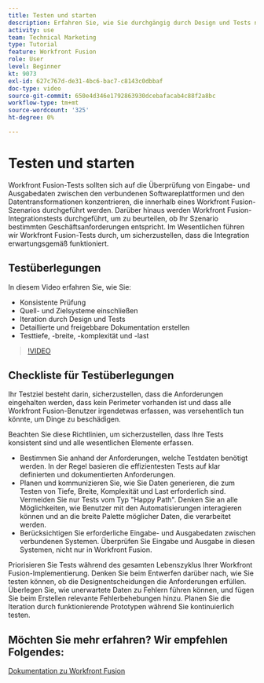 ```yaml
---
title: Testen und starten
description: Erfahren Sie, wie Sie durchgängig durch Design und Tests navigieren und detaillierte und freigebbare Dokumentation erstellen, wenn Sie [!DNL Adobe Workfront Fusion].
activity: use
team: Technical Marketing
type: Tutorial
feature: Workfront Fusion
role: User
level: Beginner
kt: 9073
exl-id: 627c767d-de31-4bc6-bac7-c8143c0dbbaf
doc-type: video
source-git-commit: 650e4d346e1792863930dcebafacab4c88f2a8bc
workflow-type: tm+mt
source-wordcount: '325'
ht-degree: 0%

---
```


# Testen und starten

Workfront Fusion-Tests sollten sich auf die Überprüfung von Eingabe- und Ausgabedaten zwischen den verbundenen Softwareplattformen und den Datentransformationen konzentrieren, die innerhalb eines Workfront Fusion-Szenarios durchgeführt werden. Darüber hinaus werden Workfront Fusion-Integrationstests durchgeführt, um zu beurteilen, ob Ihr Szenario bestimmten Geschäftsanforderungen entspricht. Im Wesentlichen führen wir Workfront Fusion-Tests durch, um sicherzustellen, dass die Integration erwartungsgemäß funktioniert.

## Testüberlegungen

In diesem Video erfahren Sie, wie Sie:

* Konsistente Prüfung
* Quell- und Zielsysteme einschließen
* Iteration durch Design und Tests
* Detaillierte und freigebbare Dokumentation erstellen
* Testtiefe, -breite, -komplexität und -last

>[!VIDEO](https://video.tv.adobe.com/v/335315/?quality=12&learn=on)

## Checkliste für Testüberlegungen

Ihr Testziel besteht darin, sicherzustellen, dass die Anforderungen eingehalten werden, dass kein Perimeter vorhanden ist und dass alle Workfront Fusion-Benutzer irgendetwas erfassen, was versehentlich tun könnte, um Dinge zu beschädigen.

Beachten Sie diese Richtlinien, um sicherzustellen, dass Ihre Tests konsistent sind und alle wesentlichen Elemente erfassen.

* Bestimmen Sie anhand der Anforderungen, welche Testdaten benötigt werden. In der Regel basieren die effizientesten Tests auf klar definierten und dokumentierten Anforderungen.
* Planen und kommunizieren Sie, wie Sie Daten generieren, die zum Testen von Tiefe, Breite, Komplexität und Last erforderlich sind. Vermeiden Sie nur Tests vom Typ &quot;Happy Path&quot;. Denken Sie an alle Möglichkeiten, wie Benutzer mit den Automatisierungen interagieren können und an die breite Palette möglicher Daten, die verarbeitet werden.
* Berücksichtigen Sie erforderliche Eingabe- und Ausgabedaten zwischen verbundenen Systemen. Überprüfen Sie Eingabe und Ausgabe in diesen Systemen, nicht nur in Workfront Fusion.

Priorisieren Sie Tests während des gesamten Lebenszyklus Ihrer Workfront Fusion-Implementierung. Denken Sie beim Entwerfen darüber nach, wie Sie testen können, ob die Designentscheidungen die Anforderungen erfüllen. Überlegen Sie, wie unerwartete Daten zu Fehlern führen können, und fügen Sie beim Erstellen relevante Fehlerbehebungen hinzu. Planen Sie die Iteration durch funktionierende Prototypen während Sie kontinuierlich testen.

## Möchten Sie mehr erfahren? Wir empfehlen Folgendes:

[Dokumentation zu Workfront Fusion](https://experienceleague.adobe.com/docs/workfront/using/adobe-workfront-fusion/workfront-fusion-2.html?lang=en)
